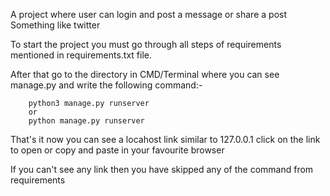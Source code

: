 A project where user can login and post a message or share a post Something like twitter




To start the project you must go through all steps of requirements mentioned in requirements.txt file.




After that go to the directory in CMD/Terminal where you can see manage.py and  write the following command:-	

		python3 manage.py runserver
		or 
		python manage.py runserver





That's it now you can see a locahost link similar to 127.0.0.1 click on the link to open or copy and paste in your favourite browser

If you can't see any link then you have skipped any of the command from requirements